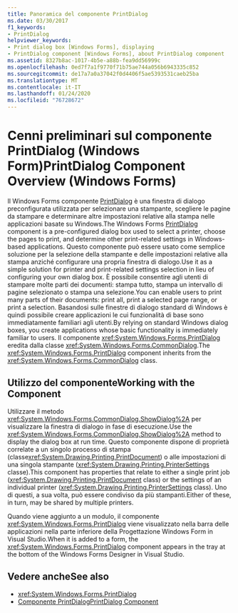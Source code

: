 ```yaml
---
title: Panoramica del componente PrintDialog
ms.date: 03/30/2017
f1_keywords:
- PrintDialog
helpviewer_keywords:
- Print dialog box [Windows Forms], displaying
- PrintDialog component [Windows Forms], about PrintDialog component
ms.assetid: 8327b8ac-1017-4b5e-a88b-fea9dd56999c
ms.openlocfilehash: 0ed7f7a1f9770f71b75ae744a056b6943335c852
ms.sourcegitcommit: de17a7a0a37042f0d4406f5ae5393531caeb25ba
ms.translationtype: MT
ms.contentlocale: it-IT
ms.lasthandoff: 01/24/2020
ms.locfileid: "76728672"
---
```

# <a name="printdialog-component-overview-windows-forms"></a><span data-ttu-id="43eb8-102">Cenni preliminari sul componente PrintDialog (Windows Form)</span><span class="sxs-lookup"><span data-stu-id="43eb8-102">PrintDialog Component Overview (Windows Forms)</span></span>

<span data-ttu-id="43eb8-103">Il Windows Forms componente [PrintDialog](printdialog-component-windows-forms.md) è una finestra di dialogo preconfigurata utilizzata per selezionare una stampante, scegliere le pagine da stampare e determinare altre impostazioni relative alla stampa nelle applicazioni basate su Windows.</span><span class="sxs-lookup"><span data-stu-id="43eb8-103">The Windows Forms [PrintDialog](printdialog-component-windows-forms.md) component is a pre-configured dialog box used to select a printer, choose the pages to print, and determine other print-related settings in Windows-based applications.</span></span> <span data-ttu-id="43eb8-104">Questo componente può essere usato come semplice soluzione per la selezione della stampante e delle impostazioni relative alla stampa anziché configurare una propria finestra di dialogo.</span><span class="sxs-lookup"><span data-stu-id="43eb8-104">Use it as a simple solution for printer and print-related settings selection in lieu of configuring your own dialog box.</span></span> <span data-ttu-id="43eb8-105">È possibile consentire agli utenti di stampare molte parti dei documenti: stampa tutto, stampa un intervallo di pagine selezionato o stampa una selezione.</span><span class="sxs-lookup"><span data-stu-id="43eb8-105">You can enable users to print many parts of their documents: print all, print a selected page range, or print a selection.</span></span> <span data-ttu-id="43eb8-106">Basandosi sulle finestre di dialogo standard di Windows è quindi possibile creare applicazioni le cui funzionalità di base sono immediatamente familiari agli utenti.</span><span class="sxs-lookup"><span data-stu-id="43eb8-106">By relying on standard Windows dialog boxes, you create applications whose basic functionality is immediately familiar to users.</span></span> <span data-ttu-id="43eb8-107">Il componente <xref:System.Windows.Forms.PrintDialog> eredita dalla classe <xref:System.Windows.Forms.CommonDialog>.</span><span class="sxs-lookup"><span data-stu-id="43eb8-107">The <xref:System.Windows.Forms.PrintDialog> component inherits from the <xref:System.Windows.Forms.CommonDialog> class.</span></span>

## <a name="working-with-the-component"></a><span data-ttu-id="43eb8-108">Utilizzo del componente</span><span class="sxs-lookup"><span data-stu-id="43eb8-108">Working with the Component</span></span>

<span data-ttu-id="43eb8-109">Utilizzare il metodo <xref:System.Windows.Forms.CommonDialog.ShowDialog%2A> per visualizzare la finestra di dialogo in fase di esecuzione.</span><span class="sxs-lookup"><span data-stu-id="43eb8-109">Use the <xref:System.Windows.Forms.CommonDialog.ShowDialog%2A> method to display the dialog box at run time.</span></span> <span data-ttu-id="43eb8-110">Questo componente dispone di proprietà correlate a un singolo processo di stampa (classe<xref:System.Drawing.Printing.PrintDocument>) o alle impostazioni di una singola stampante (<xref:System.Drawing.Printing.PrinterSettings> classe).</span><span class="sxs-lookup"><span data-stu-id="43eb8-110">This component has properties that relate to either a single print job (<xref:System.Drawing.Printing.PrintDocument> class) or the settings of an individual printer (<xref:System.Drawing.Printing.PrinterSettings> class).</span></span> <span data-ttu-id="43eb8-111">Uno di questi, a sua volta, può essere condiviso da più stampanti.</span><span class="sxs-lookup"><span data-stu-id="43eb8-111">Either of these, in turn, may be shared by multiple printers.</span></span>

<span data-ttu-id="43eb8-112">Quando viene aggiunto a un modulo, il componente <xref:System.Windows.Forms.PrintDialog> viene visualizzato nella barra delle applicazioni nella parte inferiore della Progettazione Windows Form in Visual Studio.</span><span class="sxs-lookup"><span data-stu-id="43eb8-112">When it is added to a form, the <xref:System.Windows.Forms.PrintDialog> component appears in the tray at the bottom of the Windows Forms Designer in Visual Studio.</span></span>

## <a name="see-also"></a><span data-ttu-id="43eb8-113">Vedere anche</span><span class="sxs-lookup"><span data-stu-id="43eb8-113">See also</span></span>

- <xref:System.Windows.Forms.PrintDialog>
- [<span data-ttu-id="43eb8-114">Componente PrintDialog</span><span class="sxs-lookup"><span data-stu-id="43eb8-114">PrintDialog Component</span></span>](printdialog-component-windows-forms.md)
